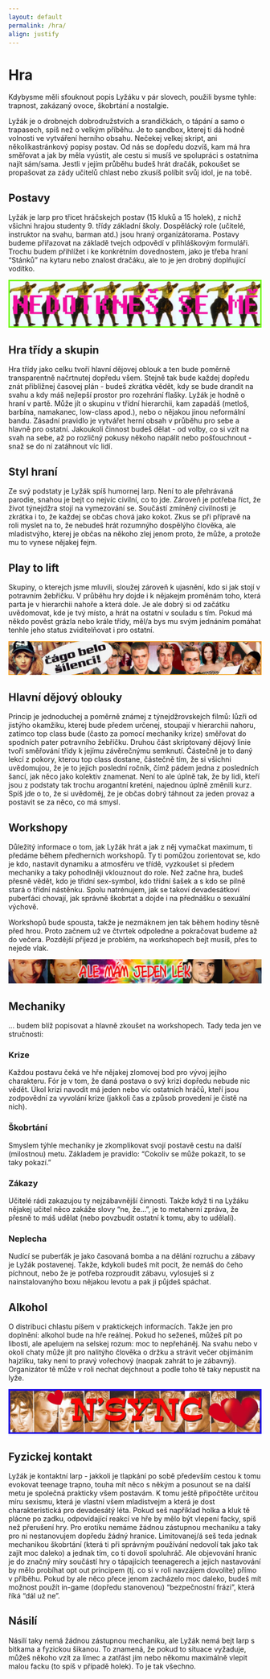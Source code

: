 ```yaml
---
layout: default
permalink: /hra/
align: justify
---
```


# Hra

Kdybysme měli sfouknout popis Lyžáku v pár slovech, použili bysme tyhle: trapnost, zakázaný ovoce, škobrtání a nostalgie.

Lyžák je o drobnejch dobrodružstvích a srandičkách, o tápání a samo o trapasech, spíš než o velkým příběhu. Je to sandbox, kterej ti dá hodně volnosti ve vytváření herního obsahu. Nečekej velkej skript, ani několikastránkový popisy postav. Od nás se dopředu dozvíš, kam má hra směřovat a jak by měla vyústit, ale cestu si musíš ve spolupráci s ostatníma najít sám/sama. Jestli v jejím průběhu budeš hrát dračák, pokoušet se propašovat za zády učitelů chlast nebo zkusíš políbit svůj idol, je na tobě.

## Postavy

Lyžák je larp pro třicet hráčskejch postav (15 kluků a 15 holek), z nichž všichni hrajou studenty 9. třídy základní školy. Dospělácký role (učitelé, instruktor na svahu, barman atd.) jsou hraný organizátorama.
Postavy budeme přiřazovat na základě tvejch odpovědí v přihláškovým formuláři. Trochu budem přihlížet i ke konkrétním dovednostem, jako je třeba hraní “Stánků” na kytaru nebo znalost dračáku, ale to je jen drobný doplňující vodítko.

<div class="image--center__wrapper">
    <a href="https://www.youtube.com/watch?v=otCpCn0l4Wo" target="_blank">
            <img class="img-responsive center--image" src="/assets/img/game/can-touch-this.jpg" alt="Nedotkneš se mě" />
    </a>
</div>

## Hra třídy a skupin

Hra třídy jako celku tvoří hlavní dějovej oblouk a ten bude poměrně transparentně načrtnutej dopředu všem. Stejně tak bude každej dopředu znát přibližnej časovej plán - budeš zkrátka vědět, kdy se bude drandit na svahu a kdy máš nejlepší prostor pro rozehrání flašky.
Lyžák je hodně o hraní v partě. Může jít o skupinu v třídní hierarchii, kam zapadáš (metloš, barbína, namakanec, low-class apod.), nebo o nějakou jinou neformální bandu. Zásadní pravidlo je vytvářet herní obsah v průběhu pro sebe a hlavně pro ostatní. Jakoukoli činnost budeš dělat - od volby, co si vzít na svah na sebe, až po rozličný pokusy někoho napálit nebo pošťouchnout - snaž se do ní zatáhnout víc lidí.

## Styl hraní

Ze svý podstaty je Lyžák spíš humornej larp. Není to ale přehrávaná parodie, snahou je bejt co nejvíc civilní, co to jde. Zároveň je potřeba říct, že život týnejdžra stojí na vymezování se. Součástí zmíněný civilnosti je zkrátka i to, že každej se občas chová jako kokot. Zkus se při přípravě na roli myslet na to, že nebudeš hrát rozumnýho dospělýho člověka, ale mladistvýho, kterej je občas na někoho zlej jenom proto, že může, a protože mu to vynese nějakej fejm.

## Play to lift

Skupiny, o kterejch jsme mluvili, sloužej zároveň k ujasnění, kdo si jak stojí v potravním žebříčku. V průběhu hry dojde i k nějakejm proměnám toho, která parta je v hierarchii nahoře a která dole. Je ale dobrý si od začátku uvědomovat, kde je tvý místo, a hrát na ostatní v souladu s tím. Pokud má někdo pověst grázla nebo krále třídy, měl/a bys mu svým jednáním pomáhat tenhle jeho status zviditelňovat i pro ostatní.

<div class="image--center__wrapper">
    <a href="https://www.youtube.com/watch?v=1A9-XyS0yyI" target="_blank">
            <img class="img-responsive center--image" src="/assets/img/game/cago-belo.jpg" alt="Čágo Bélo šilenci" />
    </a>
</div>

## Hlavní dějový oblouky

Princip je jednoduchej a poměrně známej z týnejdžrovskejch filmů: lůzři od jistýho okamžiku, kterej bude předem určenej, stoupají v hierarchii nahoru, zatímco top class bude (často za pomocí mechaniky krize) směřovat do spodních pater potravního žebříčku.
Druhou část skriptovaný dějový linie tvoří směřování třídy k jejímu závěrečnýmu semknutí. Částečně je to daný lekcí z pokory, kterou top class dostane, částečně tím, že si všichni uvědomujou, že je to jejich poslední ročník, čímž pádem jedna z posledních šancí, jak něco jako kolektiv znamenat. Není to ale úplně tak, že by lidi, kteří jsou z podstaty tak trochu arogantní kreténi, najednou úplně změnili kurz. Spíš jde o to, že si uvědoměj, že je občas dobrý táhnout za jeden provaz a postavit se za něco, co má smysl.

## Workshopy

Důležitý informace o tom, jak Lyžák hrát a jak z něj vymačkat maximum, ti předáme během předherních workshopů. Ty ti pomůžou zorientovat se, kdo je kdo, nastavit dynamiku a atmosféru ve třídě, vyzkoušet si předem mechaniky a taky pohodlněji vklouznout do role. Než začne hra, budeš přesně vědět, kdo je třídní sex-symbol, kdo třídní šašek a s kdo se pilně stará o třídní nástěnku. Spolu natrénujem, jak se takoví devadesátkoví puberťáci chovají, jak správně škobrtat a dojde i na přednášku o sexuální výchově.

Workshopů bude spousta, takže je nezmáknem jen tak během hodiny těsně před hrou. Proto začnem už ve čtvrtek odpoledne a pokračovat budeme až do večera. Pozdější příjezd je problém, na workshopech bejt musíš, přes to nejede vlak.

<div class="image--center__wrapper">
    <a href="https://www.youtube.com/watch?v=a0VpEygfGW4s" target="_blank">
            <img class="img-responsive center--image" src="/assets/img/game/lunetic.jpg" alt="Ať je hudba tvůj lék" />
    </a>
</div>

## Mechaniky

… budem blíž popisovat a hlavně zkoušet na workshopech. Tady teda jen ve stručnosti:

### Krize

Každou postavu čeká ve hře nějakej zlomovej bod pro vývoj jejího charakteru. Fór je v tom, že daná postava o svý krizi dopředu nebude nic vědět. Úkol krizi navodit má jeden nebo víc ostatních hráčů, kteří jsou zodpovědní za vyvolání krize (jakkoli čas a způsob provedení je čistě na nich).

### Škobrtání

Smyslem týhle mechaniky je zkomplikovat svojí postavě cestu na další (milostnou) metu. Základem je pravidlo: “Cokoliv se může pokazit, to se taky pokazí.”

### Zákazy

Učitelé rádi zakazujou ty nejzábavnější činnosti. Takže když ti na Lyžáku nějakej učitel něco zakáže slovy “ne, že…”, je to metaherní zpráva, že přesně to máš udělat (nebo povzbudit ostatní k tomu, aby to udělali).

### Neplecha

Nudící se puberťák je jako časovaná bomba a na dělání rozruchu a zábavy je Lyžák postavenej. Takže, kdykoli budeš mít pocit, že nemáš do čeho píchnout, nebo že je potřeba rozproudit zábavu, vylosuješ si z nainstalovanýho boxu nějakou levotu a pak ji půjdeš spáchat.

## Alkohol

O distribuci chlastu píšem v praktickejch informacích. Takže jen pro doplnění: alkohol bude na hře reálnej. Pokud ho seženeš, můžeš pít po libosti, ale apelujem na selskej rozum: moc to nepřeháněj. Na svahu nebo v okolí chaty může jít pro nalitýho člověka o držku a strávit večer objímáním hajzlíku, taky není to pravý vořechový (naopak zahrát to je zábavný). Organizátor tě může v roli nechat dejchnout a podle toho tě taky nepustit na lyže.

<div class="image--center__wrapper">
    <a href="https://www.youtube.com/watch?v=is6gtilerPk" target="_blank">
            <img class="img-responsive center--image" src="/assets/img/game/n-sync.jpg" alt="N'Sync" />
    </a>
</div>

## Fyzickej kontakt

Lyžák je kontaktní larp - jakkoli je tlapkání po sobě především cestou k tomu evokovat teenage trapno, touha mít něco s někým a posunout se na další metu je společná prakticky všem postavám. K tomu ještě připočtěte určitou míru sexismu, která je vlastní všem mladistvejm a která je dost charakteristická pro devadesátý léta. Pokud seš například holka a kluk tě plácne po zadku, odpovídající reakcí ve hře by mělo být vlepení facky, spíš než přerušení hry.
Pro erotiku nemáme žádnou zástupnou mechaniku a taky pro ni nestanovujem dopředu žádný hranice. Limitovanej/á seš teda jednak mechanikou škobrtání (která ti při správným používání nedovolí tak jako tak zajít moc daleko) a jednak tím, co ti dovolí spoluhráč. Ale objevování hranic je do značný míry součástí hry o tápajících teenagerech a jejich nastavování by mělo probíhat opt out principem (tj. co si v roli navzájem dovolíte) přímo v příběhu.
Pokud by ale něco přece jenom zacházelo moc daleko, budeš mít možnost použít in-game (dopředu stanovenou) “bezpečnostní frázi”, která říká “dál už ne”.

## Násilí

Násilí taky nemá žádnou zástupnou mechaniku, ale Lyžák nemá bejt larp s bitkama a fyzickou šikanou. To znamená, že pokud to situace vyžaduje, můžeš někoho vzít za límec a zatřást jím nebo někomu maximálně vlepit malou facku (to spíš v případě holek). To je tak všechno.
